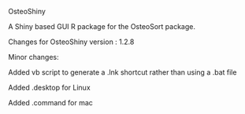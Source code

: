 OsteoShiny

A Shiny based GUI R package for the OsteoSort package.

Changes for OsteoShiny version : 1.2.8


Minor changes:

Added vb script to generate a .lnk shortcut rather than using a .bat file

Added .desktop for Linux

Added .command for mac

